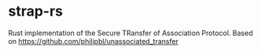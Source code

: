 # strap-rs
Rust implementation of the Secure TRansfer of Association Protocol.
Based on https://github.com/philipbl/unassociated_transfer
